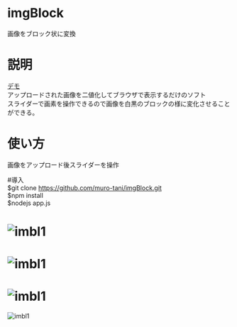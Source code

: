 # imgBlock
画像をブロック状に変換

# 説明  
[デモ](http://sairilab.com:3000)  
アップロードされた画像を二値化してブラウザで表示するだけのソフト  
スライダーで画素を操作できるので画像を白黒のブロックの様に変化させることができる。  

# 使い方  
画像をアップロード後スライダーを操作  

#導入  
    $git clone https://github.com/muro-tani/imgBlock.git  
    $npm install  
    $nodejs app.js  

![imbl1](https://github.com/muro-tani/imgBlock/blob/master/imbl1.png)  
=
![imbl1](https://github.com/muro-tani/imgBlock/blob/master/imbl2.png)  
=
![imbl1](https://github.com/muro-tani/imgBlock/blob/master/imbl3.png)  
=
![imbl1](https://github.com/muro-tani/imgBlock/blob/master/imbl4.png)  
